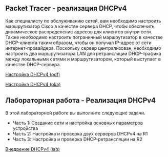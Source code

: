 <!-- 7.4.1 -->
## Packet Tracer - реализация DHCPv4

Как специалисту по обслуживанию сетей, вам необходимо настроить маршрутизатор Cisco в качестве сервера DHCP, чтобы обеспечить динамическое распределение адресов для клиентов внутри сети. Также необходимо настроить пограничный маршрутизатор в качестве DHCP-клиента таким образом, чтобы он получал IP-адрес от сети интернет-провайдера. Поскольку сервер централизован, необходимо настроить два маршрутизатора LAN для ретрансляции DHCP-трафика между локальными сетями и маршрутизатором, который выступает в качестве DHCP-сервера.

[Настройка DHCPv4 (pdf)](./assets/7.4.1-packet-tracer---implement-dhcpv4_ru-RU.pdf)

[Настройка DHCPv4 (pka)](./assets/7.4.1-packet-tracer---implement-dhcpv4_ru-RU.pka)

<!-- 7.4.2 -->
## Лабораторная работа - Реализация DHCPv4

В этой лабораторной работе вы выполните следующие задачи.
* Часть 1: Создание сети и настройка основных параметров устройства
* Часть 2: Настройка и проверка двух серверов DHCPv4 на R1
* Часть 3: Настройка и проверка DHCP-ретрансляции на R2

[Внедрение DHCPv4 (lab)](./assets/7.4.2-lab---implement-dhcpv4_ru-RU.pdf)